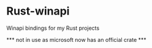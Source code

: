 # Rust-winapi
Winapi bindings for my Rust projects

*** not in use as microsoft now has an official crate ***
